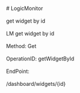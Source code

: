 <br>#     LogicMonitor</br>
<br>get widget by id</br>
<br>LM get widget by id</br>
<br>Method: Get</br>
<br>OperationID: getWidgetById</br>
<br>EndPoint:</br>
<br>/dashboard/widgets/{id}</br>
